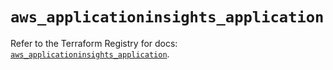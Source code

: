# `aws_applicationinsights_application`

Refer to the Terraform Registry for docs: [`aws_applicationinsights_application`](https://registry.terraform.io/providers/hashicorp/aws/5.58.0/docs/resources/applicationinsights_application).
